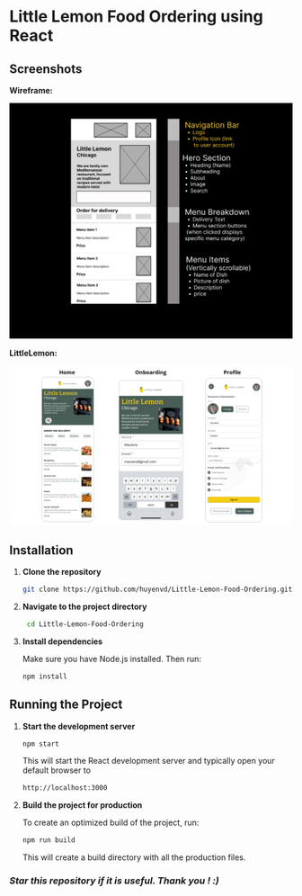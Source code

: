 # Little Lemon Food Ordering using React

## Screenshots

  <p><strong>Wireframe:</strong></p>
    <p align="center">
      <img src="assets/Wireframe.jpg" alt="wireframe">
    </p>
  <p><strong>LittleLemon:</strong></p>
    <p align="center">
      <img src="assets/LittleLemon.png" alt="Prototype">
    </p>


## Installation

1. **Clone the repository**
   ```bash
   git clone https://github.com/huyenvd/Little-Lemon-Food-Ordering.git
   ```

2. **Navigate to the project directory**
   ```bash
    cd Little-Lemon-Food-Ordering
    ```

3. **Install dependencies**
    
    Make sure you have Node.js installed. Then run:
   ```bash
   npm install
   ```


## Running the Project
1. **Start the development server**
    ```bash
    npm start
    ```
    This will start the React development server and typically open your default browser to 
    ```bash
    http://localhost:3000
    ```




2. **Build the project for production**
    
    To create an optimized build of the project, run:
    ```bash
    npm run build
    ```    
    This will create a build directory with all the production files.


### _Star this repository if it is useful. Thank you ! :)_
